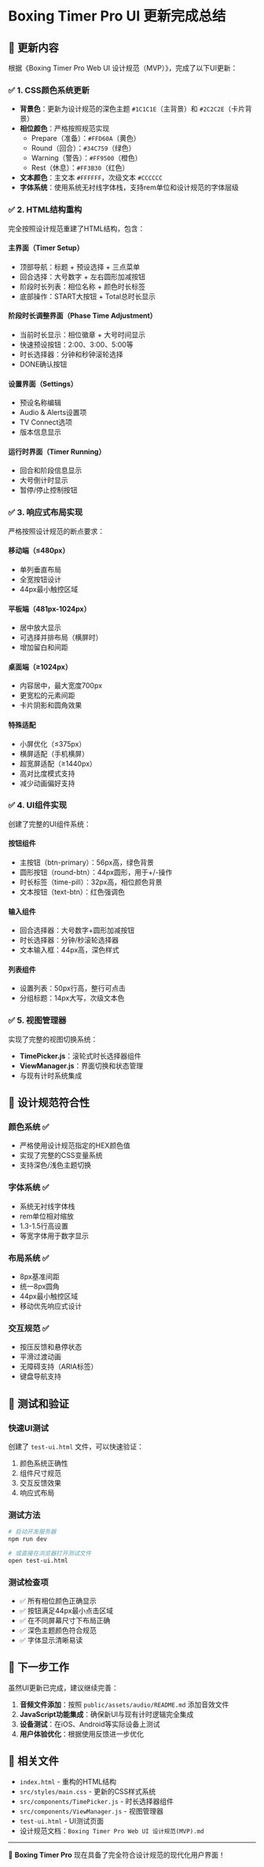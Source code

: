 # Boxing Timer Pro UI 更新完成总结

## 🎯 更新内容

根据《Boxing Timer Pro Web UI 设计规范（MVP）》，完成了以下UI更新：

### ✅ 1. CSS颜色系统更新
- **背景色**：更新为设计规范的深色主题 `#1C1C1E`（主背景）和 `#2C2C2E`（卡片背景）
- **相位颜色**：严格按照规范实现
  - Prepare（准备）：`#FFD60A`（黄色）
  - Round（回合）：`#34C759`（绿色）
  - Warning（警告）：`#FF9500`（橙色）
  - Rest（休息）：`#FF3B30`（红色）
- **文本颜色**：主文本 `#FFFFFF`，次级文本 `#CCCCCC`
- **字体系统**：使用系统无衬线字体栈，支持rem单位和设计规范的字体层级

### ✅ 2. HTML结构重构
完全按照设计规范重建了HTML结构，包含：

#### 主界面（Timer Setup）
- 顶部导航：标题 + 预设选择 + 三点菜单
- 回合选择：大号数字 + 左右圆形加减按钮
- 阶段时长列表：相位名称 + 颜色时长标签
- 底部操作：START大按钮 + Total总时长显示

#### 阶段时长调整界面（Phase Time Adjustment）
- 当前时长显示：相位徽章 + 大号时间显示
- 快速预设按钮：2:00、3:00、5:00等
- 时长选择器：分钟和秒钟滚轮选择
- DONE确认按钮

#### 设置界面（Settings）
- 预设名称编辑
- Audio & Alerts设置项
- TV Connect选项
- 版本信息显示

#### 运行时界面（Timer Running）
- 回合和阶段信息显示
- 大号倒计时显示
- 暂停/停止控制按钮

### ✅ 3. 响应式布局实现
严格按照设计规范的断点要求：

#### 移动端（≤480px）
- 单列垂直布局
- 全宽按钮设计
- 44px最小触控区域

#### 平板端（481px-1024px）
- 居中放大显示
- 可选择并排布局（横屏时）
- 增加留白和间距

#### 桌面端（≥1024px）
- 内容居中，最大宽度700px
- 更宽松的元素间距
- 卡片阴影和圆角效果

#### 特殊适配
- 小屏优化（≤375px）
- 横屏适配（手机横屏）
- 超宽屏适配（≥1440px）
- 高对比度模式支持
- 减少动画偏好支持

### ✅ 4. UI组件实现
创建了完整的UI组件系统：

#### 按钮组件
- 主按钮（btn-primary）：56px高，绿色背景
- 圆形按钮（round-btn）：44px圆形，用于+/-操作
- 时长标签（time-pill）：32px高，相位颜色背景
- 文本按钮（text-btn）：红色强调色

#### 输入组件
- 回合选择器：大号数字+圆形加减按钮
- 时长选择器：分钟/秒滚轮选择器
- 文本输入框：44px高，深色样式

#### 列表组件
- 设置列表：50px行高，整行可点击
- 分组标题：14px大写，次级文本色

### ✅ 5. 视图管理器
实现了完整的视图切换系统：
- **TimePicker.js**：滚轮式时长选择器组件
- **ViewManager.js**：界面切换和状态管理
- 与现有计时系统集成

## 🎨 设计规范符合性

### 颜色系统 ✅
- 严格使用设计规范指定的HEX颜色值
- 实现了完整的CSS变量系统
- 支持深色/浅色主题切换

### 字体系统 ✅
- 系统无衬线字体栈
- rem单位相对缩放
- 1.3-1.5行高设置
- 等宽字体用于数字显示

### 布局系统 ✅
- 8px基准间距
- 统一8px圆角
- 44px最小触控区域
- 移动优先响应式设计

### 交互规范 ✅
- 按压反馈和悬停状态
- 平滑过渡动画
- 无障碍支持（ARIA标签）
- 键盘导航支持

## 📱 测试和验证

### 快速UI测试
创建了 `test-ui.html` 文件，可以快速验证：
1. 颜色系统正确性
2. 组件尺寸规范
3. 交互反馈效果
4. 响应式布局

### 测试方法
```bash
# 启动开发服务器
npm run dev

# 或直接在浏览器打开测试文件
open test-ui.html
```

### 测试检查项
- ✅ 所有相位颜色正确显示
- ✅ 按钮满足44px最小点击区域
- ✅ 在不同屏幕尺寸下布局正确
- ✅ 深色主题颜色符合规范
- ✅ 字体显示清晰易读

## 🚀 下一步工作

虽然UI更新已完成，建议继续完善：

1. **音频文件添加**：按照 `public/assets/audio/README.md` 添加音效文件
2. **JavaScript功能集成**：确保新UI与现有计时逻辑完全集成
3. **设备测试**：在iOS、Android等实际设备上测试
4. **用户体验优化**：根据使用反馈进一步优化

## 📄 相关文件

- `index.html` - 重构的HTML结构
- `src/styles/main.css` - 更新的CSS样式系统
- `src/components/TimePicker.js` - 时长选择器组件
- `src/components/ViewManager.js` - 视图管理器
- `test-ui.html` - UI测试页面
- 设计规范文档：`Boxing Timer Pro Web UI 设计规范(MVP).md`

---
🥊 **Boxing Timer Pro** 现在具备了完全符合设计规范的现代化用户界面！